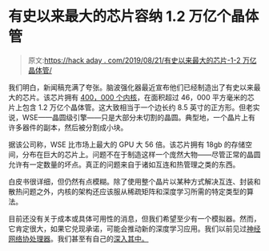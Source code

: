 # 有史以来最大的芯片容纳 1.2 万亿个晶体管

> 原文:[https://hack aday . com/2019/08/21/有史以来最大的芯片-1-2 万亿晶体管/](https://hackaday.com/2019/08/21/largest-chip-ever-holds-1-2-trillion-transistors/)

我们明白，新闻稿充满了夸张。脑波强化器最近宣布他们已经制造出了有史以来最大的芯片。该芯片拥有 [400，000 个内核](https://www.cerebras.net/technology/)，在面积超过 46，000 平方毫米的芯片上包含 1.2 万亿个晶体管。这大致相当于一个边长约 8.5 英寸的正方形。但老实说，WSE——晶圆级引擎——只是大部分未切割的晶圆。典型地，一个晶片上有许多器件的副本，然后被分割成小块。

据该公司称，WSE 比市场上最大的 GPU 大 56 倍。该芯片拥有 18gb 的存储空间，分布在巨大的芯片上。问题不在于制造这样一个庞然大物——尽管正常的晶圆允许有一定数量的坏点。真正的问题来自于诸如互连和热管理之类的东西。

白皮书很详细，但仍然有点模糊。除了使用整个晶片以某种方式解决互连、封装和散热问题之外，内核的架构还应该服从稀疏矩阵和深度学习所需的特定类型的算法。

目前还没有关于成本或具体可用性的消息，但我们希望至少有一个模拟器。然而，它肯定很大，如果它兑现承诺，可能会推动新的深度学习应用。我们以前见过[神经网络协处理器](https://hackaday.com/2018/04/24/neural-networks-on-a-stick/)。我们甚至有自己的[深入其中。](https://hackaday.com/2019/01/31/ai-on-raspberry-pi-with-the-intel-neural-compute-stick/)